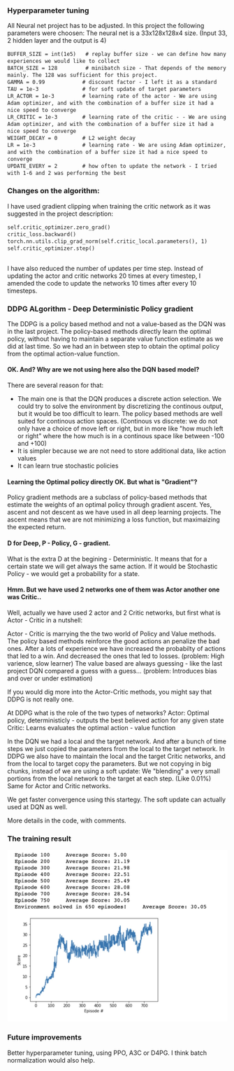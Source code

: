 ### Hyperparameter tuning
All Neural net project has to be adjusted. In this project the following parameters were choosen:
The neural net is a 33x128x128x4 size. (Input 33, 2 hidden layer and the output is 4)

```
BUFFER_SIZE = int(1e5)   # replay buffer size - we can define how many experiences we would like to collect
BATCH_SIZE = 128         # minibatch size - That depends of the memory mainly. The 128 was sufficient for this project. 
GAMMA = 0.99            # discount factor - I left it as a standard
TAU = 1e-3              # for soft update of target parameters
LR_ACTOR = 1e-3         # learning rate of the actor - We are using Adam optimizer, and with the combination of a buffer size it had a nice speed to converge
LR_CRITIC = 1e-3        # learning rate of the critic - - We are using Adam optimizer, and with the combination of a buffer size it had a nice speed to converge
WEIGHT_DECAY = 0        # L2 weight decay
LR = 1e-3               # learning rate - We are using Adam optimizer, and with the combination of a buffer size it had a nice speed to converge
UPDATE_EVERY = 2        # how often to update the network - I tried with 1-6 and 2 was performing the best

```

### Changes on the algorithm:

I have used gradient clipping when training the critic network as it was suggested in the project description:

```
self.critic_optimizer.zero_grad()
critic_loss.backward()
torch.nn.utils.clip_grad_norm(self.critic_local.parameters(), 1)
self.critic_optimizer.step()
  
```
I have also reduced the number of updates per time step. Instead of updating the actor and critic networks 20 times at every timestep, I amended the code to update the networks 10 times after every 10 timesteps.

### DDPG ALgorithm - Deep Deterministic Policy gradient

The DDPG is a policy based method and not a value-based as the DQN was in the last project. The policy-based methods directly learn the optimal policy, without having to maintain a separate value function estimate as we did at last time. So we had an in between step to obtain the optimal policy from the optimal action-value function.

#### OK. And? Why are we not using here also the DQN based model?

There are several reason for that:
* The main one is that the DQN produces a discrete action selection. We could try to solve the environment by discretizing the continous output, but it would be too difficult to learn. The policy based methods are well suited for continous action spaces. (Continous vs discrete: we do not only have a choice of move left or right, but in more like "how much left or right" where the how much is in a continous space like between -100 and +100)
* It is simpler because we are not need to store additional data, like action values
* It can learn true stochastic policies

#### Learning the Optimal policy directly OK. But what is "Gradient"?

Policy gradient methods are a subclass of policy-based methods that estimate the weights of an optimal policy through gradient ascent.
Yes, ascent and not descent as we have used in all deep learning projects. The ascent means that we are not minimizing a loss function, but maximaizing the expected return.

#### D for Deep, P - Policy, G - gradient.

What is the extra D at the begining - Deterministic. It means that for a certain state we will get always the same action. If it would be Stochastic Policy - we would get a probability for a state.

#### Hmm. But we have used 2 networks one of them was Actor another one was Critic..

Well, actually we have used 2 actor and 2 Critic networks, but first what is Actor - Critic in a nutshell:

Actor - Critic is marrying the the two world of Policy and Value methods. 
The policy based methods reinforce the good actions an penalize the bad ones. After a lots of experience we have increased the probabilty of actions that led to a win. And decreased the ones that led to losses. (problem: High varience, slow learner)
The value based are always guessing - like the last project DQN compared a guess with a guess... (problem: Introduces bias and over or under estimation)

If you would dig more into the Actor-Critic methods, you might say that DDPG is not really one.

At DDPG what is the role of the two types of networks?
Actor: Optimal policy, deterministicly - outputs the best believed action for any given state 
Critic: Learns evaluates the optimal action - value function  

In the DQN we had a local and the target network. And after a bunch of time steps we just copied the parameters from the local to the target network. 
In DDPG we also have to maintain the local and the target Critic networks, and from the local to target copy the parameters. But we not copying in big chunks, instead of we are using a soft update: We "blending" a very small portions from the local network to the target at each step. (Like 0.01%)
Same for Actor and Critic networks.

We get faster convergence using this startegy. The soft update can actually used at DQN as well.

More details in the code, with comments.

### The training result

![result](https://github.com/plitkei/RL-Unity-MLAgents-Python-Pytorch-reacher.app/blob/main/result.jpg)

### Future improvements

Better hyperparameter tuning, using PPO, A3C or D4PG. I think batch normalization would also help. 

